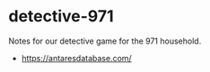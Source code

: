 # detective-971

Notes for our detective game for the 971 household.

* https://antaresdatabase.com/
